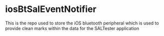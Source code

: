 # iosBtSalEventNotifier
This is the repo used to store the iOS bluetooth peripheral which is used to provide clean marks within the data for the SALTester application
